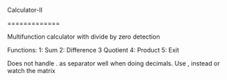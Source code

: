 Calculator-II

=============

Multifunction calculator with divide by zero detection

Functions:
1: Sum
2: Difference
3  Quotient
4: Product
5: Exit

Does not handle . as separator well when doing decimals. Use , instead or watch the matrix

